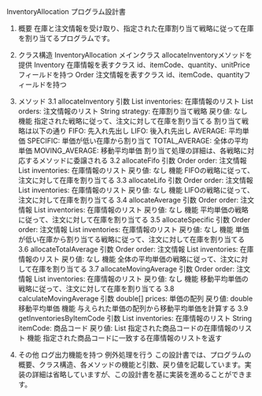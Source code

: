 InventoryAllocation プログラム設計書
1. 概要
在庫と注文情報を受け取り、指定された在庫割り当て戦略に従って在庫を割り当てるプログラムです。

2. クラス構造
InventoryAllocation
メインクラス
allocateInventoryメソッドを提供
Inventory
在庫情報を表すクラス
id、itemCode、quantity、unitPriceフィールドを持つ
Order
注文情報を表すクラス
id、itemCode、quantityフィールドを持つ
3. メソッド
3.1 allocateInventory
引数
List<Inventory> inventories: 在庫情報のリスト
List<Order> orders: 注文情報のリスト
String strategy: 在庫割り当て戦略
戻り値: なし
機能
指定された戦略に従って、注文に対して在庫を割り当てる
割り当て戦略は以下の通り
FIFO: 先入れ先出し
LIFO: 後入れ先出し
AVERAGE: 平均単価
SPECIFIC: 単価が低い在庫から割り当て
TOTAL_AVERAGE: 全体の平均単価
MOVING_AVERAGE: 移動平均単価
割り当て処理の詳細は、各戦略に対応するメソッドに委譲される
3.2 allocateFifo
引数
Order order: 注文情報
List<Inventory> inventories: 在庫情報のリスト
戻り値: なし
機能
FIFOの戦略に従って、注文に対して在庫を割り当てる
3.3 allocateLifo
引数
Order order: 注文情報
List<Inventory> inventories: 在庫情報のリスト
戻り値: なし
機能
LIFOの戦略に従って、注文に対して在庫を割り当てる
3.4 allocateAverage
引数
Order order: 注文情報
List<Inventory> inventories: 在庫情報のリスト
戻り値: なし
機能
平均単価の戦略に従って、注文に対して在庫を割り当てる
3.5 allocateSpecific
引数
Order order: 注文情報
List<Inventory> inventories: 在庫情報のリスト
戻り値: なし
機能
単価が低い在庫から割り当てる戦略に従って、注文に対して在庫を割り当てる
3.6 allocateTotalAverage
引数
Order order: 注文情報
List<Inventory> inventories: 在庫情報のリスト
戻り値: なし
機能
全体の平均単価の戦略に従って、注文に対して在庫を割り当てる
3.7 allocateMovingAverage
引数
Order order: 注文情報
List<Inventory> inventories: 在庫情報のリスト
戻り値: なし
機能
移動平均単価の戦略に従って、注文に対して在庫を割り当てる
3.8 calculateMovingAverage
引数
double[] prices: 単価の配列
戻り値: double 移動平均単価
機能
与えられた単価の配列から移動平均単価を計算する
3.9 getInventoriesByItemCode
引数
List<Inventory> inventories: 在庫情報のリスト
String itemCode: 商品コード
戻り値: List<Inventory> 指定された商品コードの在庫情報のリスト
機能
指定された商品コードに一致する在庫情報のリストを返す
4. その他
ログ出力機能を持つ
例外処理を行う
この設計書では、プログラムの概要、クラス構造、各メソッドの機能と引数、戻り値を記載しています。実装の詳細は省略していますが、この設計書を基に実装を進めることができます。